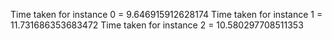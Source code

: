 Time taken for instance 0 = 9.646915912628174
Time taken for instance 1 = 11.731686353683472
Time taken for instance 2 = 10.580297708511353
